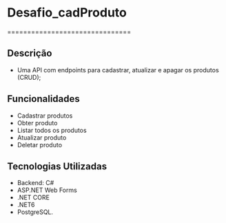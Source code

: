 
# Desafio_cadProduto
===============================

## Descrição

- Uma API com endpoints para cadastrar, atualizar e apagar os produtos (CRUD);

## Funcionalidades

- Cadastrar produtos
- Obter produto
- Listar todos os produtos
- Atualizar produto
- Deletar produto

## Tecnologias Utilizadas

- Backend: C#
- ASP.NET Web Forms
- .NET CORE
- .NET6
- PostgreSQL.



